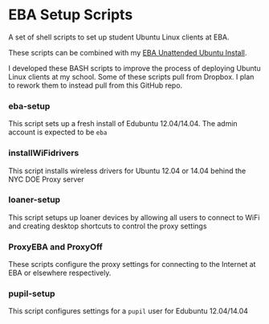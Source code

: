 # EBA Setup Scripts
A set of shell scripts to set up student Ubuntu Linux clients at EBA.

These scripts can be combined with my [EBA Unattended Ubuntu Install](https://github.com/HarlemSquirrel/eba-unattended-ubuntu-install).

I developed these BASH scripts to improve the process of deploying Ubuntu Linux clients at my school. Some of these scripts pull from Dropbox. I plan to rework them to instead pull from this GitHub repo.

### eba-setup
This script sets up a fresh install of Edubuntu 12.04/14.04. The admin account is expected to be `eba`

### installWiFidrivers
This script installs wireless drivers for Ubuntu 12.04 or 14.04 behind the NYC DOE Proxy server

### loaner-setup
This script setups up loaner devices by allowing all users to connect to WiFi and creating desktop shortcuts to control the proxy settings

### ProxyEBA and ProxyOff
These scripts configure the proxy settings for connecting to the Internet at EBA or elsewhere respectively.

### pupil-setup
This script configures settings for a `pupil` user for Edubuntu 12.04/14.04
